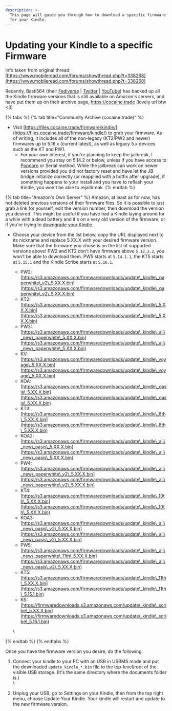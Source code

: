 ```yaml
---
description: >-
  This page will guide you through how to download a specific firmware version
  for your Kindle.
---
```


# Updating your Kindle to a specific Firmware

Info taken from original thread: [https://www.mobileread.com/forums/showthread.php?t=338268](https://www.mobileread.com/forums/showthread.php?t=338268)

Recently, Basti564 (their [Fediverse](https://wetdry.world/@basti564) | [Twitter](https://twitter.com/Basti564) | [YouTube](https://www.youtube.com/@Basti564)) has backed up all the Kindle firmware versions that is still available on Amazon's servers, and have put them up on their archive page, https://cocaine.trade (lovely url btw <3)&#x20;

{% tabs %}
{% tab title="Community Archive (cocaine.trade)" %}
* Visit [https://files.cocaine.trade/firmware/kindle/](https://files.cocaine.trade/firmware/kindle/) to grab your firmware. As of writing, it includes all of the non-legacy (KT2/PW2 and newer) firmwares up to 5.16.x (current latest), as well as legacy 5.x devices such as the KT and PW1.
  * For your own interest, if you're planning to keep the jailbreak, I recommend you stay on 5.14.2 or below, unless if you have access to [Popcorn](../jailbreak-hardware/popcorn-kt2-kt3-pw2-pw3-kv.md) or Serial method. While the jailbreak can work on newer versions provided you did not factory reset and have let the JB bridge initialize correctly (or reapplied with a hotfix after upgrade), if something happens to your install and you have to reflash your Kindle, you won't be able to rejailbreak.
{% endtab %}

{% tab title="Amazon's Own Server" %}
Amazon, at least as for now, has not deleted previous versions of their firmware files. So it is possible to just grab a link for yourself, edit the version number, then download the version you desired. This might be useful if you have had a Kindle laying around for a while with a dead battery and it's on a very old version of the firmware, or if you're trying to [downgrade your Kindle](downgrading-your-kindle-firmware.md).

*   Choose your device from the list below, copy the URL displayed next to its nickname and replace 5.XX.X with your desired firmware version. Make sure that the firmware you chose is on the list of supported versions above! PW2 and KT2 don't have firmware above `5.12.2.2`, you won't be able to download them. PW5 starts at `5.14.1.1`, the KT5 starts at `5.15.1` and the Kindle Scribe starts at `5.16.1`.



    * PW2: [https://s3.amazonaws.com/firmwaredownloads/update\_kindle\_paperwhite\_v2\_5.XX.X.bin](https://s3.amazonaws.com/firmwaredownloads/update\_kindle\_paperwhite\_v2\_5.XX.X.bin)
    * KT2: [https://s3.amazonaws.com/firmwaredownloads/update\_kindle\_5.XX.X.bin](https://s3.amazonaws.com/firmwaredownloads/update\_kindle\_5.XX.X.bin)
    * PW3: [https://s3.amazonaws.com/firmwaredownloads/update\_kindle\_all\_new\_paperwhite\_5.XX.X.bin](https://s3.amazonaws.com/firmwaredownloads/update\_kindle\_all\_new\_paperwhite\_5.XX.X.bin)
    * KV: [https://s3.amazonaws.com/firmwaredownloads/update\_kindle\_voyage\_5.XX.X.bin](https://s3.amazonaws.com/firmwaredownloads/update\_kindle\_voyage\_5.XX.X.bin)
    * KOA: [https://s3.amazonaws.com/firmwaredownloads/update\_kindle\_oasis\_5.XX.X.bin](https://s3.amazonaws.com/firmwaredownloads/update\_kindle\_oasis\_5.XX.X.bin)
    * KT3: [https://s3.amazonaws.com/firmwaredownloads/update\_kindle\_8th\_5.XX.X.bin](https://s3.amazonaws.com/firmwaredownloads/update\_kindle\_8th\_5.XX.X.bin)
    * KOA2: [https://s3.amazonaws.com/firmwaredownloads/update\_kindle\_all\_new\_oasis\_5.XX.X.bin](https://s3.amazonaws.com/firmwaredownloads/update\_kindle\_all\_new\_oasis\_5.XX.X.bin)
    * PW4: [https://s3.amazonaws.com/firmwaredownloads/update\_kindle\_all\_new\_paperwhite\_v2\_5.XX.X.bin](https://s3.amazonaws.com/firmwaredownloads/update\_kindle\_all\_new\_paperwhite\_v2\_5.XX.X.bin)
    * KT4: [https://s3.amazonaws.com/firmwaredownloads/update\_kindle\_10th\_5.XX.X.bin](https://s3.amazonaws.com/firmwaredownloads/update\_kindle\_10th\_5.XX.X.bin)
    * KOA3: [https://s3.amazonaws.com/firmwaredownloads/update\_kindle\_all\_new\_oasis\_v2\_5.XX.X.bin](https://s3.amazonaws.com/firmwaredownloads/update\_kindle\_all\_new\_oasis\_v2\_5.XX.X.bin)
    * PW5: [https://s3.amazonaws.com/firmwaredownloads/update\_kindle\_all\_new\_paperwhite\_11th\_5.XX.X.bin](https://s3.amazonaws.com/firmwaredownloads/update\_kindle\_all\_new\_oasis\_v2\_5.XX.X.bin)
    * KT5: [https://s3.amazonaws.com/firmwaredownloads/update\_kindle\_11th\_5.XX.X.bin](https://s3.amazonaws.com/firmwaredownloads/update\_kindle\_11th\_5.15.1.bin)
    * KS: [https://firmwaredownloads.s3.amazonaws.com/update\_kindle\_scribe\_5.XX.X.bin](https://firmwaredownloads.s3.amazonaws.com/update\_kindle\_scribe\_5.16.1.bin)

    \

{% endtab %}
{% endtabs %}

Once you have the firmware version you desire, do the following:

1. Connect your kindle to your PC with an USB in USBMS mode and put the downloaded `update_kindle_*.bin` file to the top-level/root of the visible USB storage. (It's the same directory where the documents folder is.)\
   \

2. Unplug your USB, go to Settings on your Kindle, then from the top right menu, choose Update Your Kindle. Your kindle will restart and update to the new firmware version.
